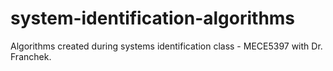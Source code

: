 # system-identification-algorithms
Algorithms created during systems identification class - MECE5397 with Dr. Franchek.
